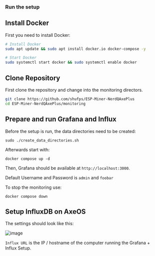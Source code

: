 ### Run the setup

## Install Docker
First you need to install Docker:

```bash
# Install Docker
sudo apt update && sudo apt install docker.io docker-compose -y

# Start Docker
sudo systemctl start docker && sudo systemctl enable docker
```

## Clone Repository

First clone the repository and change into the monitoring directors.

```bash
git clone https://github.com/shufps/ESP-Miner-NerdQAxePlus
cd ESP-Miner-NerdQAxePlus/monitoring
```

## Prepare and run Grafana and Influx

Before the setup is run, the data directories need to be created:

```
sudo ./create_data_directories.sh
```

Afterwards start with:
```
docker compose up -d
```

Then, Grafana should be available at `http://localhost:3000`.

Default Username and Password is `admin` and `foobar`

To stop the monitoring use:
```
docker compose down
```

## Setup InfluxDB on AxeOS

The settings should look like this:

![image](https://github.com/user-attachments/assets/aa7f86f6-890a-4d07-9904-58af239f9e80)

`Influx URL` is the IP / hostname of the computer running the Grafana + Influx Setup.



